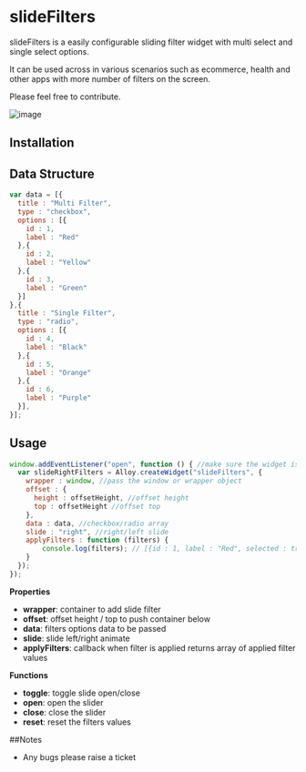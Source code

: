 # slideFilters 
slideFilters is a easily configurable sliding filter widget with multi select and single select options. 

It can be used across in various scenarios such as ecommerce, health and other apps with more number of filters on the screen.

Please feel free to contribute.

![image](http://i.imgur.com/ACYYEDs.gif?raw=true)

## Installation

## Data Structure 
```javascript
var data = [{
  title : "Multi Filter",
  type : "checkbox",
  options : [{
    id : 1,
    label : "Red"
  },{
    id : 2,
    label : "Yellow"
  },{
    id : 3,
    label : "Green"
  }]
},{
  title : "Single Filter",
  type : "radio",
  options : [{
    id : 4,
    label : "Black"
  },{
    id : 5,
    label : "Orange"
  },{
    id : 6,
    label : "Purple"
  }], 
}];
```

## Usage
```javascript
window.addEventListener("open", function () { //make sure the widget is instantiated after window open event
  var slideRightFilters = Alloy.createWidget("slideFilters", {
    wrapper : window, //pass the window or wrapper object
    offset : { 
      height : offsetHeight, //offset height
      top : offsetHeight //offset top
    },
    data : data, //checkbox/radio array
    slide : "right", //right/left slide
    applyFilters : function (filters) {
        console.log(filters); // [{id : 1, label : "Red", selected : true}]
    }
  });
});
```
**Properties**
* **wrapper**: container to add slide filter
* **offset**: offset height / top to push container below 
* **data**: filters options data to be passed
* **slide**: slide left/right animate
* **applyFilters**: callback when filter is applied returns array of applied filter values

**Functions**
* **toggle**: toggle slide open/close
* **open**: open the slider
* **close**: close the slider
* **reset**: reset the filters values

##Notes
* Any bugs please raise a ticket